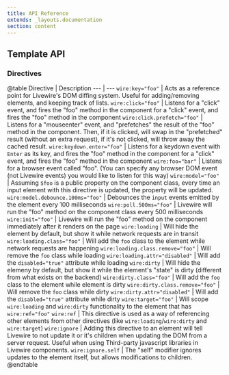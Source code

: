 ```yaml
---
title: API Reference
extends: _layouts.documentation
section: content
---
```


## Template API

### Directives
@table
Directive | Description
--- | ---
`wire:key="foo"` | Acts as a reference point for Livewire's DOM diffing system. Useful for adding/removing elements, and keeping track of lists.
`wire:click="foo"` | Listens for a "click" event, and fires the "foo" method in the component for a "click" event, and fires the "foo" method in the component
`wire:click.prefetch="foo"` | Listens for a "mouseenter" event, and "prefetches" the result of the "foo" method in the component. Then, if it is clicked, will swap in the "prefetched" result (without an extra request), if it's not clicked, will throw away the cached result.
`wire:keydown.enter="foo"` | Listens for a keydown event with `Enter` as its key, and fires the "foo" method in the component for a "click" event, and fires the "foo" method in the component
`wire:foo="bar"` | Listens for a browser event called "foo". (You can specify any browser DOM event (not Livewire events) you would like to listen for this way)
`wire:model="foo"` | Assuming `$foo` is a public property on the component class, every time an input element with this directive is updated, the property will be updated.
`wire:model.debounce.100ms="foo"` | Debounces the `input` events emitted by the element every 100 milliseconds
`wire:poll.500ms="foo"` | Livewire will run the "foo" method on the component class every 500 milliseconds
`wire:init="foo"` | Livewire will run the "foo" method on the component immediately after it renders on the page
`wire:loading` | Will hide the element by default, but show it while network requests are in transit
`wire:loading.class="foo"` | Will add the `foo` class to the element while network requests are happening
`wire:loading.class.remove="foo"` | Will remove the `foo` class while loading
`wire:loading.attr="disabled"` | Will add the `disabled="true"` attribute while loading
`wire:dirty` | Will hide the elemeny by default, but show it while the element's "state" is dirty (different from what exists on the backend)
`wire:dirty.class="foo"` | Will add the `foo` class to the element while element is dirty
`wire:dirty.class.remove="foo"` | Will remove the `foo` class while dirty
`wire:dirty.attr="disabled"` | Will add the `disabled="true"` attribute while dirty
`wire:target="foo"` | Will scope `wire:loading` and `wire:dirty` functionality to the element that has `wire:ref="foo"`
`wire:ref` | This directive is used as a way of referencing other elements from other directives (like `wire:loading`/`wire:dirty` and `wire:target`)
`wire:ignore` | Adding this directive to an element will tell Livewire to not update it or it's children when updating the DOM from a server request. Useful when using Third-party javascript libraries in Livewire components.
`wire:ignore.self` | The "self" modifier ignores updates to the element itself, but allows modifications to children.
@endtable
